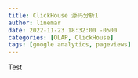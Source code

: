 ```yaml
---
title: ClickHouse 源码分析1
author: linemar
date: 2022-11-23 18:32:00 -0500
categories: [OLAP, ClickHouse]
tags: [google analytics, pageviews]
---
```


Test

[chirpy-homepage]: https://github.com/cotes2020/jekyll-theme-chirpy/
